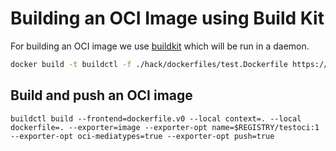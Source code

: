 # Building an OCI Image using Build Kit

For building an OCI image we use [buildkit](https://github.com/moby/buildkit) which will be run in a daemon. 

```sh
docker build -t buildctl -f ./hack/dockerfiles/test.Dockerfile https://github.com/moby/buildkit.git
```

## Build and push an OCI image 
```
buildctl build --frontend=dockerfile.v0 --local context=. --local dockerfile=. --exporter=image --exporter-opt name=$REGISTRY/testoci:1 --exporter-opt oci-mediatypes=true --exporter-opt push=true
```
